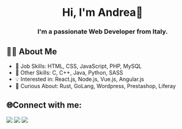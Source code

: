 <h1 align="center">Hi, I'm Andrea👋</h1>
<h3 align="center">I'm a passionate Web Developer from Italy.</h3>

## 🙋‍♂️ About Me

 - 🌳 Job Skills: HTML, CSS, JavaScript, PHP, MySQL
 - 🌱 Other Skills: C, C++, Java, Python, SASS
 - 💡 Interested in: React.js, Node.js, Vue.js, Angular.js
 - 🔭 Curious About: Rust, GoLang, Wordpress, Prestashop, Liferay

## 🌐Connect with me:
<a href = "https://www.linkedin.com/in/andrea-grieco-2001/"><img src="https://img.icons8.com/fluent/48/000000/linkedin.png"/></a>
<a href = "mailto:andreagrieco01@gmail.com"><img src="https://img.icons8.com/color/48/000000/gmail-new.png"/></a>
<a href = "https://andreagrieco.dev/"><img src="https://img.icons8.com/color/48/000000/domain--v1.png"/></a>
